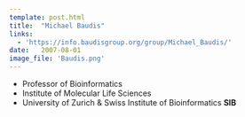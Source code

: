 ```yaml
---
template: post.html
title:  "Michael Baudis"
links:
  - 'https://info.baudisgroup.org/group/Michael_Baudis/'
date:   2007-08-01
image_file: 'Baudis.png'
---
```


- Professor of Bioinformatics
- Institute of Molecular Life Sciences
- University of Zurich & Swiss Institute of Bioinformatics **SIB**

<!--more-->
